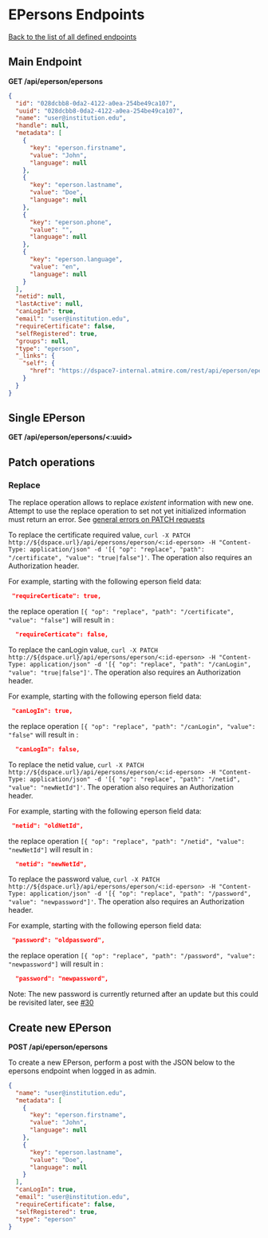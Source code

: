 # EPersons Endpoints
[Back to the list of all defined endpoints](endpoints.md)

## Main Endpoint
**GET /api/eperson/epersons**

```json
{
  "id": "028dcbb8-0da2-4122-a0ea-254be49ca107",
  "uuid": "028dcbb8-0da2-4122-a0ea-254be49ca107",
  "name": "user@institution.edu",
  "handle": null,
  "metadata": [
    {
      "key": "eperson.firstname",
      "value": "John",
      "language": null
    },
    {
      "key": "eperson.lastname",
      "value": "Doe",
      "language": null
    },
    {
      "key": "eperson.phone",
      "value": "",
      "language": null
    },
    {
      "key": "eperson.language",
      "value": "en",
      "language": null
    }
  ],
  "netid": null,
  "lastActive": null,
  "canLogIn": true,
  "email": "user@institution.edu",
  "requireCertificate": false,
  "selfRegistered": true,
  "groups": null,
  "type": "eperson",
  "_links": {
    "self": {
      "href": "https://dspace7-internal.atmire.com/rest/api/eperson/epersons/028dcbb8-0da2-4122-a0ea-254be49ca107"
    }
  }
}
```

## Single EPerson
**GET /api/eperson/epersons/<:uuid>**

## Patch operations

### Replace
The replace operation allows to replace *existent* information with new one. Attempt to use the replace operation to set not yet initialized information must return an error. See [general errors on PATCH requests](patch.md)


To replace the certificate required value, `curl -X PATCH http://${dspace.url}/api/epersons/eperson/<:id-eperson> -H "Content-Type: application/json" -d '[{ "op": "replace", "path": "/certificate", "value": "true|false"]'`.  The operation also requires an Authorization header.

For example, starting with the following eperson field data:
```json
 "requireCerticate": true,
```
the replace operation `[{ "op": "replace", "path": "/certificate", "value": "false"]` will result in :
```json
  "requireCerticate": false,
```

To replace the canLogin value, `curl -X PATCH http://${dspace.url}/api/epersons/eperson/<:id-eperson> -H "Content-Type: application/json" -d '[{ "op": "replace", "path": "/canLogin", "value": "true|false"]'`.  The operation also requires an Authorization header.

For example, starting with the following eperson field data:
```json
 "canLogIn": true,
```
the replace operation `[{ "op": "replace", "path": "/canLogin", "value": "false"` will result in :
```json
  "canLogIn": false,
```
To replace the netid value, `curl -X PATCH http://${dspace.url}/api/epersons/eperson/<:id-eperson> -H "Content-Type: application/json" -d '[{ "op": "replace", "path": "/netid", "value": "newNetId"]'`.  The operation also requires an Authorization header.

For example, starting with the following eperson field data:
```json
 "netid": "oldNetId",
```
the replace operation `[{ "op": "replace", "path": "/netid", "value": "newNetId"]` will result in :
```json
  "netid": "newNetId",
```

To replace the password value, `curl -X PATCH http://${dspace.url}/api/epersons/eperson/<:id-eperson> -H "Content-Type: application/json" -d '[{ "op": "replace", "path": "/password", "value": "newpassword"]'`.  The operation also requires an Authorization header.

For example, starting with the following eperson field data:
```json
 "password": "oldpassword",
```
the replace operation `[{ "op": "replace", "path": "/password", "value": "newpassword"]` will result in :
```json
  "password": "newpassword",
```
Note: The new password is currently returned after an update but this could be revisited later, see [#30]((https://github.com/DSpace/Rest7Contract/issues/30))

## Create new EPerson

**POST /api/eperson/epersons**

To create a new EPerson, perform a post with the JSON below to the epersons endpoint when logged in as admin.

```json
{
  "name": "user@institution.edu",
  "metadata": [
    {
      "key": "eperson.firstname",
      "value": "John",
      "language": null
    },
    {
      "key": "eperson.lastname",
      "value": "Doe",
      "language": null
    }
  ],
  "canLogIn": true,
  "email": "user@institution.edu",
  "requireCertificate": false,
  "selfRegistered": true,
  "type": "eperson"
}
```
